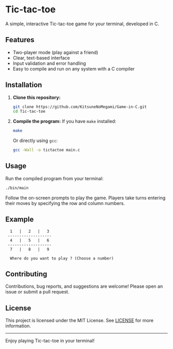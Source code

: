 # Tic-tac-toe

A simple, interactive Tic-tac-toe game for your terminal, developed in C.

## Features

- Two-player mode (play against a friend)
- Clear, text-based interface
- Input validation and error handling
- Easy to compile and run on any system with a C compiler

## Installation

1. **Clone this repository:**
   ```bash
   git clone https://github.com/KitsuneNoMegami/Game-in-C.git
   cd Tic-tac-toe
   ```

2. **Compile the program:**
   If you have `make` installed:
   ```bash
   make
   ```
   Or directly using `gcc`:
   ```bash
   gcc -Wall -o tictactoe main.c
   ```

## Usage

Run the compiled program from your terminal:

```bash
./bin/main
```

Follow the on-screen prompts to play the game. Players take turns entering their moves by specifying the row and column numbers.

## Example

```
  1   |   2   |   3
 -------------------
  4   |   5   |   6
 -------------------
  7   |   8   |   9

  Where do you want to play ? (Choose a number)
```

## Contributing

Contributions, bug reports, and suggestions are welcome! Please open an issue or submit a pull request.

## License

This project is licensed under the MIT License. See [LICENSE](../LICENSE) for more information.

---

Enjoy playing Tic-tac-toe in your terminal!

